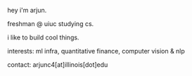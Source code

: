 hey i'm arjun.

freshman @ uiuc studying cs.

i like to build cool things.

interests: ml infra, quantitative finance, computer vision & nlp

contact: arjunc4[at]illinois[dot]edu 

<!---
lehendo/lehendo is a ✨ special ✨ repository because its `README.md` (this file) appears on your GitHub profile.
You can click the Preview link to take a look at your changes.
--->
